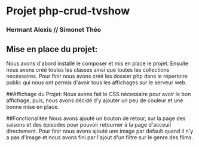 # Projet php-crud-tvshow 
### Hermant Alexis // Simonet Théo

## Mise en place du projet:
Nous avons d'abord installé le composer et mis en place le projet.
Ensuite nous avons créé toutes les classes ainsi que toutes les collections nécéssaires. Pour finir nous avons créé les dossier php dans le répertoire public qui nous ont permis d'avoir tous les affichages sur le serveur web. 

##Affichage du Projet:
Nous avons fait le CSS nécessaire pour avoir le bon affichage, puis, nous avons décidé d'y ajouter un peu de couleur et une bonne mise en place.

##Fonctionalitée
Nous avons ajouté un bouton de retour, sur la page des saisons et des épisodes pour pouvoir retourner à la page d'acceuil directement.
Pour finir nous avons ajouté une image par défault quand il n'y a pas d'image et nous avons fini par l'ajout d'un filtre sur le genre des films.

